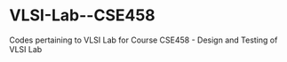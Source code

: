 # VLSI-Lab--CSE458
 Codes pertaining to VLSI Lab for Course CSE458 - Design and Testing of VLSI Lab
